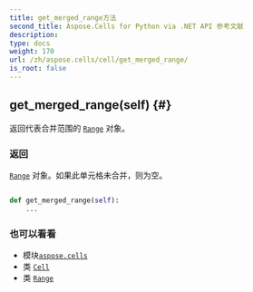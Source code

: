 ```yaml
---
title: get_merged_range方法
second_title: Aspose.Cells for Python via .NET API 参考文献
description:
type: docs
weight: 170
url: /zh/aspose.cells/cell/get_merged_range/
is_root: false
---
```

##  get_merged_range(self) {#}
返回代表合并范围的 [`Range`](/cells/python-net/zh/aspose.cells/range) 对象。


### 返回

[`Range`](/cells/python-net/zh/aspose.cells/range) 对象。如果此单元格未合并，则为空。


```python

def get_merged_range(self):
    ...
```





### 也可以看看
* 模块[`aspose.cells`](../../)
* 类 [`Cell`](/cells/python-net/zh/aspose.cells/cell)
* 类 [`Range`](/cells/python-net/zh/aspose.cells/range)
